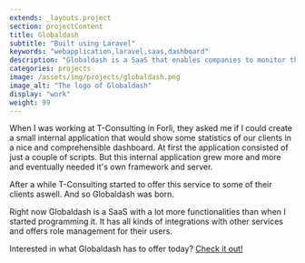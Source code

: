 ```yaml
---
extends: _layouts.project
section: projectContent
title: Globaldash
subtitle: "Built using Laravel"
keywords: "webapplication,laravel,saas,dashboard"
description: "Globaldash is a SaaS that enables companies to monitor the infrastructure of their clients more accurately and efficiently"
categories: projects
image: /assets/img/projects/globaldash.png
image_alt: "The logo of Globaldash"
display: "work"
weight: 99
---
```


When I was working at T-Consulting in Forlì, they asked me if I could create a small internal application that would show some statistics of our clients in a nice and comprehensible dashboard. At first the application consisted of just a couple of scripts. But this internal application grew more and more and eventually needed it's own framework and server.

After a while T-Consulting started to offer this service to some of their clients aswell. And so Globaldash was born.

Right now Globaldash is a SaaS with a lot more functionalities than when I started programming it. It has all kinds of integrations with other services and offers role management for their users.

Interested in what Globaldash has to offer today? <a href="https://globaldash.it/" target="_blank">Check it out!</a>